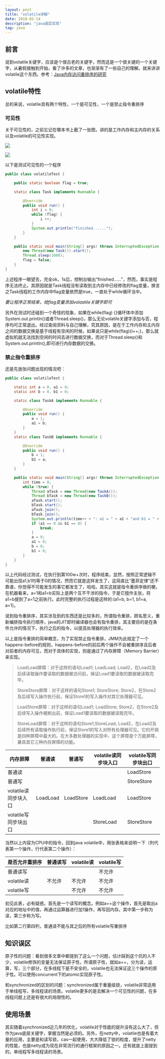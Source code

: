 ```yaml
---
layout: post
title: "volatile详解"
date: 2018-02-14
description: "java底层实现"
tag: java
---
```


## 前言

说到volatile关键字，应该是个很古老的关键字，然而这是一个很关键的一个关键字，从暑假接触到开始，看了许多的文章，也渐渐有了一些自己的理解。就来讲讲volatile这个东西。参考：[Java内存访问重排序的研究](https://tech.meituan.com/java-memory-reordering.html)

## volatile特性

总的来说，volatile具有两个特性，一个是可见性，一个是禁止指令重排序

### 可见性

关于可见性的，之前忘记在哪本书上截了一张图，讲的是工作内存和主内存的关系以及volatile的可见性实现。

![](pic1.PNG)

![](pic2.PNG)

以下是测试可见性的一个程序

``` java
public class volatileTest {

    public static boolean flag = true;

    static class Task implements Runnable {

        @Override
        public void run() {
            int i = 0;
            while (flag) {
                i ++;
            }
            System.out.println("finished......");
        }
    }

    public static void main(String[] args) throws InterruptedException {
        new Thread(new Task()).start();
        Thread.sleep(1000);
        flag = false;
    }
}
```

上述程序一眼望去，完全ok，1s后，控制台输出“finished......”，然而，事实是程序无法终止。其原因就是Task线程没有读取到主内存中已经修改的flag变量，换言之Task线程的工作内存中flag变量依然是true，一直处于while循环当中。

*要让程序正常结束，给flag变量添加volaatile关键字即可*

另外在测试时还碰到一个奇怪的现象，如果在while(flag) {}循环体中添加System.out.println()或者Thread.sleep()，那么无论volatile关键字添加与否，程序均可正常退出。经过查阅资料与自己理解，究其原因，是在于工作内存和主内存之间的数据交换是基于线程有空闲的时候，如果说只是while(flag){i++;}，那么就虚拟机就无法找到空闲的时间去进行数据交换，而对于Thread.sleep()和System.out.println(),即可进行内存数据的交换。

### 禁止指令重排序

还是先放张问题出现的情况吧：

``` java
public class volatileTest {

    static int a = 0, a1 = 0;
    static int b = 0, b1 = 0;

    static class TaskA implements Runnable {

        @Override
        public void run() {
            a = 1;
            a1 = b;
        }
    }
    static class TaskB implements Runnable {

        @Override
        public void run() {
            b = 1;
            b1 = a;
        }
    }

    public static void main(String[] args) throws InterruptedException {
        int time = 0;
        while (true) {
            Thread aTask = new Thread(new TaskA());
            Thread bTask = new Thread(new TaskB());
            aTask.start();
            bTask.start();
            aTask.join();
            bTask.join();
            System.out.println(time++ + ": a1 = " + a1 + "and b1 = " + b1);
            if (a1 == 0 && b1 == 0) {
                break;
            }
            a = 0;
            a1 = 0;
            b = 0;
            b1 = 0;
        }
    }
}
```

以上代码经过测试，在执行到第100w+次时，程序结束。显然，按照正常逻辑不可能出现a1,b1均等于0的情况，然而它就是这样发生了，这简直比“墨菲定律”还不靠谱，你觉得不可能发生的事它都发生了，哈哈。其实这就是指令重排序做的梗。在机器看来，a=1和a1=b实际上是两个互不干涉的指令，于是它擅作主张，将a1=b提到了a=1之前执行。此时完整的执行过程是这样的:(a1=b, b=1, b1=a, a=1)。

说到指令重排序，其实涉及到的东西还是比较多的，所谓指令重排，顾名思义，重新编排指令执行顺序，java的JIT即时编译器也会有指令重排，其主要目的是在条件允许的情况下，执行之后的指令，以提高处理器的执行效率。

以上是指令重排的简单概念，为了实现禁止指令重排，JMM为此规定了一个happens-before的规则，happens-before的前后两个操作不会被重排序且后者对前者的内存可见，而对于具体的实现，则是通过了内存屏障（Memory Barrier）来实现。

>LoadLoad屏障：对于这样的语句Load1; LoadLoad; Load2，在Load2及后续读取操作要读取的数据被访问前，保证Load1要读取的数据被读取完毕。
>
>StoreStore屏障：对于这样的语句Store1; StoreStore; Store2，在Store2及后续写入操作执行前，保证Store1的写入操作对其它处理器可见。
>
>LoadStore屏障：对于这样的语句Load1; LoadStore; Store2，在Store2及后续写入操作被刷出前，保证Load1要读取的数据被读取完毕。
>
>StoreLoad屏障：对于这样的语句Store1;StoreLoad; Load2，在Load2及后续所有读取操作执行前，保证Store1的写入对所有处理器可见。它的开销是四种屏障中最大的。在大多数处理器的实现中，这个屏障是个万能屏障，兼具其它三种内存屏障的功能。
>
>

| 内存屏障           | 普通读      | 普通写       | volatile读同步块入口 | volatile写同步块出口 |
| -------------- | -------- | --------- | -------------- | -------------- |
| 普通读            |          |           |                | LoadStore      |
| 普通写            |          |           |                | StoreStore     |
| volatile读同步块入口 | LoadLoad | LoadStore | LoadLoad       | LoadStore      |
| volatile写同步块出口 |          |           | StoreLoad      | StoreStore     |

当然以上内容为CPU中的指令，回到java volatile中，用张表格来说明一下（列代表第一个操作，行代表第二个操作）：

| 是否允许重排序   | 普通读写 | volatile读 | volatile写 |
| --------- | ---- | --------- | --------- |
| 普通读写      |      |           | 不允许       |
| volatile读 | 不允许  | 不允许       | 不允许       |
| volatile写 |      | 不允许       | 不允许       |

初见此表，必有疑惑。首先是一个读写的概念。例如a++这个操作，首先是取出a对应的地址中的值，再通过运算器进行加1操作，再写回内存。其中第一步称为读，第三步称为写。

比如第二行第四列，普通读不能与其之后的所有volatile写重排序

## 知识误区

原子性的问题：看到很多文章中都提到了这么一个问题，估计踩到这个坑的人不少，volatile修饰的变量无法保证原子性，所谓原子性，就如a++，分为读，运算，写，三个部分，在多线程下是不安全的，volatile也无法保证这三个操作的原子性。可以使用concurrent下的atomic实现原子性。

和synchronized的区别的问题：synchronized属于重量级锁，volatile非常适用于单线程写，多线程读的场景。volatile更多的是去解决一个可见性的问题，在多线程问题上还是有很大的局限性的。

## 使用场景

其实随着synchronized近几年的优化，volatile对于性能的提升没有这么大了，但作为java底层关键字，掌握当然是必须的。另外，在netty中，volatile也是有着大量的应用，主要是和读写锁，cas一起使用，大大降低了锁的粒度，提升了netty的性能，也是netty成为现在非常流行的通行框架的原因之一。还有就是上面提到的，单线程写多线程读的场景。

